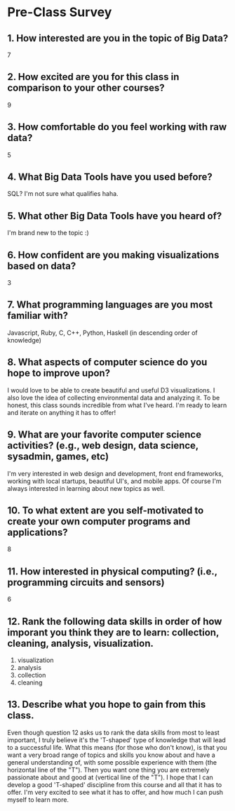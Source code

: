 # Pre-Class Survey

## 1. How interested are you in the topic of Big Data?
7

## 2. How excited are you for this class in comparison to your other courses? 
9

## 3. How comfortable do you feel working with raw data?
5

## 4. What Big Data Tools have you used before?
SQL? I'm not sure what qualifies haha.

## 5. What other Big Data Tools have you heard of?
I'm brand new to the topic :)


## 6. How confident are you making visualizations based on data?
3

## 7. What programming languages are you most familiar with?
Javascript, Ruby, C, C++, Python, Haskell (in descending order of knowledge)

## 8. What aspects of computer science do you hope to improve upon?
I would love to be able to create beautiful and useful D3 visualizations. I also love the idea of collecting environmental data and analyzing it. To be honest, this class sounds incredible from what I've heard. I'm ready to learn and iterate on anything it has to offer!

## 9. What are your favorite computer science activities? (e.g., web design, data science, sysadmin, games, etc)
I'm very interested in web design and development, front end frameworks, working with local startups, beautiful UI's, and mobile apps. Of course I'm always interested in learning about new topics as well.

## 10. To what extent are you self-motivated to create your own computer programs and applications?
8


## 11. How interested in physical computing? (i.e., programming circuits and sensors)
6

## 12. Rank the following data skills in order of how imporant you think they are to learn: collection, cleaning, analysis, visualization.
1. visualization
2. analysis
3. collection
4. cleaning


## 13. Describe what you hope to gain from this class.
Even though question 12 asks us to rank the data skills from most to least important, I truly believe it's the 'T-shaped' type of knowledge that will lead to a successful life. What this means (for those who don't know), is that you want a very broad range of topics and skills you know about and have a general understanding of, with some possible experience with them (the horizontal line of the "T"). Then you want one thing you are extremely passionate about and good at (vertical line of the "T"). I hope that I can develop a good 'T-shaped' discipline from this course and all that it has to offer. I'm very excited to see what it has to offer, and how much I can push myself to learn more.


